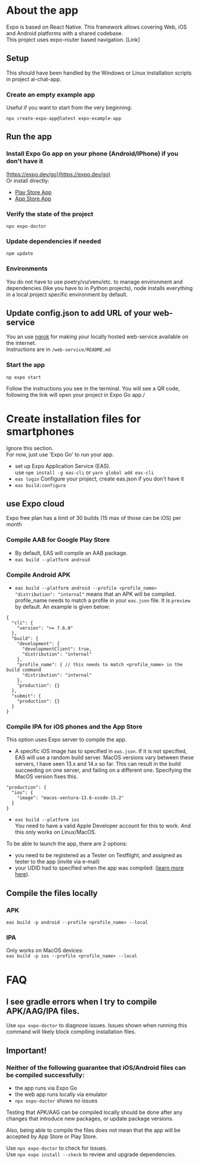 # About the app
Expo is based on React Native.  This framework allows covering Web, iOS and Android platforms with a shared codebase.  
This project uses expo-router based navigation. [Link]

## Setup
This should have been handled by the Windows or Linux installation scripts in project ai-chat-app.

### Create an empty example app
Useful if you want to start from the very beginning:  
```
npx create-expo-app@latest expo-example-app 
```

## Run the app

### Install Expo Go app on your phone (Android/IPhone) if you don't have it
[https://expo.dev/go](https://expo.dev/go)  
Or install directly:  
* [Play Store App](https://play.google.com/store/apps/details?id=host.exp.exponent&hl=en)
* [App Store App](https://apps.apple.com/us/app/expo-go/id982107779)

### Verify the state of the project
```
npx expo-doctor
```

### Update dependencies if needed
```
npm update
```

### Environments
You do not have to use poetry/vu/venv/etc. to manage environment and dependencies (like you have to in Python projects), node installs everything in a local project specific environment by default.  

## Update config.json to add URL of your web-service
You an use [ngrok](ngrok.com) for making your locally hosted web-service available on the internet.  
Instructions are in `/web-service/README.md`

### Start the app
```
np expo start
```

Follow the instructions you see in the terminal. You will see a QR code, following the link will open your project in Expo Go app./

# Create installation files for smartphones
Ignore this section.  
For now, just use 'Expo Go' to run your app.

* set up Expo Application Service (EAS).  
use `npm install -g eas-cli` or `yarn global add eas-cli`
* `eas login`
Configure your project, create eas.json if you don't have it  
* `eas build:configure`
## use Expo cloud
Expo free plan has a limit of 30 builds (15 max of those can be iOS) per month
### Compile AAB for Google Play Store
* By default, EAS will compile an AAB package.
* `eas build --platform android`

### Compile Android APK
* `eas build --platform android --profile <profile_name>`  
`"distribution": "internal"` means that an APK will be compiled.  
profile_name needs to match a profile in your `eas.json` file. It is `preview` by default. An example is given below:

```
{
  "cli": {
    "version": ">= 7.6.0"
  },
  "build": {
    "development": {
      "developmentClient": true,
      "distribution": "internal"
    },
    "profile_name": { // this needs to match <profile_name> in the build command
      "distribution": "internal"
    },
    "production": {}
  },
  "submit": {
    "production": {}
  }
}
```

### Compile IPA for iOS phones and the App Store
This option uses Expo server to compile the app.  
* A specific iOS image has to specified in `eas.json`. If it is not specified, EAS will use a random build server. MacOS versions vary between these servers, I have seen 13.x and 14.x so far. This can result in the build succeeding on one server, and failing on a different one. Specifying the MacOS version fixes this.
```
"production": {
  "ios": {
    "image": "macos-ventura-13.6-xcode-15.2"
  }
}
```
* `eas build --platform ios`  
You need to have a valid Apple Developer account for this to work. And this only works on Linux/MacOS.

To be able to launch the app, there are 2 options:  
* you need to be registered as a Tester on Testflight, and assigned as tester to the app (invite via e-mail)
* your UDID had to specified when the app was compiled: ([learn more here](https://docs.expo.dev/build/internal-distribution/)).

## Compile the files locally
### APK
`eas build -p android --profile <profile_name> --local`

### IPA
Only works on MacOS devices:  
`eas build -p ios --profile <profile_name> --local`

# FAQ
## I see gradle errors when I try to compile APK/AAG/IPA files.
Use `npx expo-doctor` to diagnose issues. Issues shown when running this command will likely block compiling installation files.

## Important!
### Neither of the following guarantee that iOS/Android files can be compiled successfully:
* the app runs via Expo Go
* the web app runs locally via emulator
* `npx expo-doctor` shows no issues  

Testing that APK/AAG can be compiled locally should be done after any changes that introduce new packages, or update package versions.

Also, being able to compile the files does not mean that the app will be accepted by App Store or Play Store.

Use `npx expo-doctor` to check for issues.  
Use `npx expo install --check` to review and upgrade dependencies.  